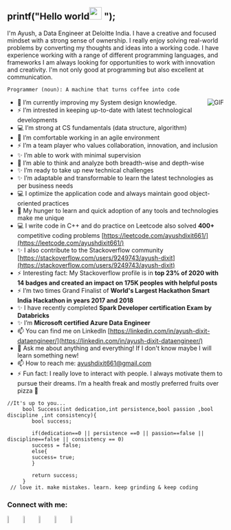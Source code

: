 ## printf("Hello world<img src="https://github.com/TheDudeThatCode/TheDudeThatCode/blob/master/Assets/Hi.gif" width="29px"> "); 

 


I'm Ayush, a Data Engineer at Deloitte India. I have a creative and focused mindset with a strong sense of ownership. I really enjoy solving real-world problems by converting my thoughts and ideas into a working code. I have experience working with a range of different programming languages, and frameworks I am always looking for opportunities to work with innovation and creativity. I'm not only good at programming but also excellent at communication.

```
Programmer (noun): A machine that turns coffee into code
```

<img align="right" alt="GIF" src="https://media.giphy.com/media/836HiJc7pgzy8iNXCn/giphy.gif" />


   
- 🌱 I’m currently improving my System design knowledge.
- ⚡ I’m intrested in keeping up-to-date with latest technological developments
- :computer: I’m strong at CS fundamentals (data structure, algorithm)
- 🌱 I’m comfortable working in an agile environment
- ⚡ I’m a team player who values collaboration, innovation, and inclusion
- ✨ I’m able to work with minimal supervision
- 🤔 I’m able to think and analyze both breadth-wise and depth-wise
- ✨ I’m ready to take up new technical challenges
- ✨ I’m adaptable and transformable to learn the latest technologies as per business needs
- :computer: I optimize the application code and always maintain good object-oriented practices
- 🌱 My hunger to learn and quick adoption of any tools and technologies make me unique
- :computer: I write code in C++ and do practice on Leetcode also solved **400+** competitive coding problems [https://leetcode.com/ayushdixit661/](https://leetcode.com/ayushdixit661/)
- ✨ I also contribute to the Stackoverflow community [https://stackoverflow.com/users/9249743/ayush-dixit](https://stackoverflow.com/users/9249743/ayush-dixit)
- ⚡ Interesting fact: My Stackoverflow profile is in **top 23% of 2020 with 14 badges and created an impact on 175K peoples with helpful posts**
- ⚡ I’m two times Grand Finalist of **World's Largest Hackathon Smart India Hackathon in years 2017 and 2018**
- ✨ I have recently completed **Spark Developer certification Exam by Databricks**
-  ✨ I’m **Microsoft certified Azure Data Engineer**
- 📫 You can find me on LinkedIn [https://linkedin.com/in/ayush-dixit-dataengineer/](https://linkedin.com/in/ayush-dixit-dataengineer/)
- 💬 Ask me about anything and everything! If I don't know maybe I will learn something new!
- 📫 How to reach me: ayushdixit661@gmail.com
- ⚡ Fun fact: I really love to interact with people. I always motivate them to pursue their dreams. I’m a health freak and mostly preferred fruits over pizza :pizza: 

```
//It's up to you...
     bool Success(int dedication,int persistence,bool passion ,bool discipline ,int consistency){
		bool success;
		 
		if(dedication==0 || persistence ==0 || passion==false || discipline==false || consistency == 0)
		success = false;
		else{
		success= true;
		}
		
		return success;
     }
 // love it. make mistakes. learn. keep grinding & keep coding    
```
### Connect with me:

[<img src="https://img.icons8.com/color/48/000000/stackoverflow.png" width="6.5%"/>](https://stackoverflow.com/users/9249743/ayush-dixit) [<img src="https://img.icons8.com/color/48/000000/linkedin.png" width="6.5%"/>](www.linkedin.com/in/ayush-dixit-856067104) [<img src="https://cdn.jsdelivr.net/npm/simple-icons@v3/icons/leetcode.svg" width="6.5%"/>](https://leetcode.com/ayushdixit661/) [<img src="https://img.icons8.com/fluent/48/000000/google-plus.png" width="6.5%"/>](ayushdixit661@gmail.com) [<img src="https://img.icons8.com/fluent/48/000000/github.png" width="6.5%" alt="Github">](https://github.com/ayushdixit487/)
